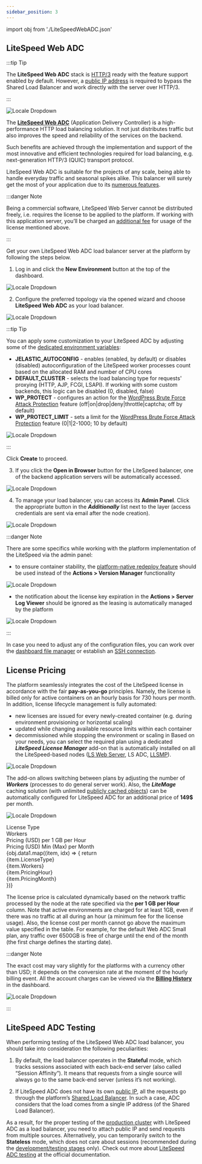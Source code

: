 ```yaml
---
sidebar_position: 3
---
```


import obj from './LiteSpeedWebADC.json'

## LiteSpeed Web ADC

:::tip Tip

The **LiteSpeed Web ADC** stack is [HTTP/3](https://cloudmydc.com/) ready with the feature support enabled by default. However, a [public IP address](https://cloudmydc.com/) is required to bypass the Shared Load Balancer and work directly with the server over HTTP/3.

:::

<div style={{
    display: 'grid',
    gridTemplateColumns: '0.5fr 1fr',
    gap: '10px'
}}>
<div>
<div style={{
    display: 'flex',
    alignItems: 'center',
    justifyContent: 'cetner',
}}>

<!-- Image Url changes -->

![Locale Dropdown](./img/LiteSpeedWebADC/01-litespeed-web-adc-logo.png)

</div>
</div>
<div>

The **[LiteSpeed Web ADC](https://cloudmydc.com/)** (Application Delivery Controller) is a high-performance HTTP load balancing solution. It not just distributes traffic but also improves the speed and reliability of the services on the backend.

</div>
</div>

Such benefits are achieved through the implementation and support of the most innovative and efficient technologies required for load balancing, e.g. next-generation HTTP/3 (QUIC) transport protocol.

LiteSpeed Web ADC is suitable for the projects of any scale, being able to handle everyday traffic and seasonal spikes alike. This balancer will surely get the most of your application due to its [numerous features](https://cloudmydc.com/).

:::danger Note

Being a commercial software, LiteSpeed Web Server cannot be distributed freely, i.e. requires the license to be applied to the platform. If working with this application server, you’ll be charged an [additional fee](https://cloudmydc.com/) for usage of the license mentioned above.

:::

Get your own LiteSpeed Web ADC load balancer server at the platform by following the steps below.

1. Log in and click the **New Environment** button at the top of the dashboard.

<div style={{
    display:'flex',
    justifyContent: 'center',
    margin: '0 0 1rem 0'
}}>

![Locale Dropdown](./img/LiteSpeedWebADC/02-new-environment-button.png)

</div>

2. Configure the preferred topology via the opened wizard and choose **LiteSpeed Web ADC** as your load balancer.

<div style={{
    display:'flex',
    justifyContent: 'center',
    margin: '0 0 1rem 0'
}}>

![Locale Dropdown](./img/LiteSpeedWebADC/03-litespeed-adc-in-topology-wizard.png)

</div>

:::tip Tip

You can apply some customization to your LiteSpeed ADC by adjusting some of the [dedicated environment variables](https://cloudmydc.com/):

- **JELASTIC_AUTOCONFIG** - enables (enabled, by default) or disables (disabled) autoconfiguration of the LiteSpeed worker processes count based on the allocated RAM and number of CPU cores
- **DEFAULT_CLUSTER** - selects the load balancing type for requests' proxying (HTTP, AJP, FCGI, LSAPI). If working with some custom backends, this logic can be disabled (0, disabled, false)
- **WP_PROTECT** - configures an action for the [WordPress Brute Force Attack Protection](https://cloudmydc.com/) feature (off|on|drop|deny|throttle|captcha; off by default)
- **WP_PROTECT_LIMIT** - sets a limit for the [WordPress Brute Force Attack Protection](https://cloudmydc.com/) feature (0|1|2-1000; 10 by default)

<div style={{
    display:'flex',
    justifyContent: 'center',
    margin: '0 0 1rem 0'
}}>

![Locale Dropdown](./img/LiteSpeedWebADC/04-litespeed-adc-variables.png)

</div>

:::

Click **Create** to proceed.

3. If you click the **Open in Browser** button for the LiteSpeed balancer, one of the backend application servers will be automatically accessed.

<div style={{
    display:'flex',
    justifyContent: 'center',
    margin: '0 0 1rem 0'
}}>

![Locale Dropdown](./img/LiteSpeedWebADC/05-litespeed-adc-open-in-browser.png)

</div>

4. To manage your load balancer, you can access its **Admin Panel**. Click the appropriate button in the **_Additionally_** list next to the layer (access credentials are sent via email after the node creation).

<div style={{
    display:'flex',
    justifyContent: 'center',
    margin: '0 0 1rem 0'
}}>

![Locale Dropdown](./img/LiteSpeedWebADC/06-litespeed-adc-admin-panel.png)

</div>

:::danger Note

There are some specifics while working with the platform implementation of the LiteSpeed via the admin panel:

- to ensure container stability, the [platform-native redeploy feature](https://cloudmydc.com/) should be used instead of the **Actions > Version Manager** functionality

<div style={{
    display:'flex',
    justifyContent: 'center',
    margin: '0 0 1rem 0'
}}>

![Locale Dropdown](./img/LiteSpeedWebADC/07-litespeed-adc-version-management.png)

</div>

- the notification about the license key expiration in the **Actions > Server Log Viewer** should be ignored as the leasing is automatically managed by the platform

<div style={{
    display:'flex',
    justifyContent: 'center',
    margin: '0 0 1rem 0'
}}>

![Locale Dropdown](./img/LiteSpeedWebADC/08-litespeed-adc-license-key-expiration-notice.png)

</div>

:::

In case you need to adjust any of the configuration files, you can work over the [dashboard file manager](https://cloudmydc.com/) or establish an [SSH connection](https://cloudmydc.com/).

## License Pricing

The platform seamlessly integrates the cost of the LiteSpeed license in accordance with the fair **pay-as-you-go** principles. Namely, the license is billed only for active containers on an hourly basis for 730 hours per month. In addition, license lifecycle management is fully automated:

- new licenses are issued for every newly-created container (e.g. during environment provisioning or horizontal scaling)
- updated while changing available resource limits within each container
- decommissioned while stopping the environment or scaling in
  Based on your needs, you can select the required plan using a dedicated **_LiteSpeed License Manager_** add-on that is automatically installed on all the LiteSpeed-based nodes ([LS Web Server](https://cloudmydc.com/), LS ADC, [LLSMP](https://cloudmydc.com/)).

<div style={{
    display:'flex',
    justifyContent: 'center',
    margin: '0 0 1rem 0'
}}>

![Locale Dropdown](./img/LiteSpeedWebADC/09-litespeed-adc-license-manager.png)

</div>

The add-on allows switching between plans by adjusting the number of **_Workers_** (processes to do general server work). Also, the **_LiteMage_** caching solution (with unlimited [publicly cached objects](https://cloudmydc.com/)) can be automatically configured for LiteSpeed ADC for an additional price of **149$** per month.

<div style={{
    display:'flex',
    justifyContent: 'center',
    margin: '0 0 1rem 0'
}}>

![Locale Dropdown](./img/LiteSpeedWebADC/10-configure-litespeed-adc-license.png)

</div>

<div style={{
        width: '100%',
        margin: '0 0 5rem 0',
        borderRadius: '7px',
        overflow: 'hidden',
    }} >
    <div>
        <div style={{
            width: '100%',
            height: 'auto',
            border: '1px solid var(--ifm-toc-border-color)',
            display: 'grid', 
            fontWeight: '500',
            color: 'var(--table-color-primary)',
            background: 'var(--table-bg-primary-t2)', 
            gridTemplateColumns: '1fr 0.7fr 1fr 1fr',
            overflow: 'hidden',
        }}>
            <div style={{
                display: 'flex', 
                alignItems: 'center', 
                justifyContent: 'center',
                padding: '20px',
                wordBreak: 'break-all',
                borderRight: '1px solid var(--ifm-toc-border-color)',
            }}>
          License Type	
            </div>
            <div style={{
                display: 'flex', 
                alignItems: 'center', 
                justifyContent: 'center',
                padding: '20px',
                borderRight: '1px solid var(--ifm-toc-border-color)',
                wordBreak: 'break-all'
            }}>
               Workers	
            </div>
            <div style={{
                display: 'flex', 
                alignItems: 'center', 
                justifyContent: 'center',
                padding: '20px',
                borderRight: '1px solid var(--ifm-toc-border-color)',
                wordBreak: 'break-all'
            }}>
                Pricing (USD) per 1 GB per Hour
            </div> 
            <div style={{
                display: 'flex', 
                alignItems: 'center', 
                justifyContent: 'center',
                padding: '20px',
                borderRight: '1px solid var(--ifm-toc-border-color)',
                wordBreak: 'break-all'
            }}>
                Pricing (USD) Min (Max) per Month
            </div> 
        </div>
        {obj.data1.map((item, idx) => {
          return <div key={idx} style={{
            width: '100%',
            height: 'auto',
            border: '1px solid var(--ifm-toc-border-color)',
            display: 'grid', 
              gridTemplateColumns: '1fr 0.7fr 1fr 1fr',
            fontWeight: '400',
        }}>
            <div style={{
                padding: '20px',
                borderRight: '1px solid var(--ifm-toc-border-color)',
                background: 'var(--table-bg-primary-t1)',
                display: 'flex', 
                alignItems: 'center', 
                justifyContent: 'flex-start',
                wordBreak: 'break-all',
                padding: '20px',
            }}>
                {item.LicenseType}
            </div>
            <div style={{
                padding: '20px',
                wordBreak: 'break-all'
            }}>
                {item.Workers}
            </div>
            <div style={{
                wordBreak: 'break-all',
                 padding: '20px',
            }}>
                {item.PricingHour}
            </div>
            <div style={{
                wordBreak: 'break-all',
                 padding: '20px',
            }}>
                {item.PricingMonth}
            </div>
        </div> 
        })}
    </div> 
</div>

The license price is calculated dynamically based on the network traffic processed by the node at the rate specified via the **per 1 GB per Hour** column. Note that active environments are charged for at least 1GB, even if there was no traffic at all during an hour (a minimum fee for the license usage). Also, the license cost per month cannot go above the maximum value specified in the table. For example, for the default Web ADC Small plan, any traffic over 6500GB is free of charge until the end of the month (the first charge defines the starting date).

:::danger Note

The exact cost may vary slightly for the platforms with a currency other than USD; it depends on the conversion rate at the moment of the hourly billing event. All the account charges can be viewed via the **[Billing History](https://cloudmydc.com/)** in the dashboard.

<div style={{
    display:'flex',
    justifyContent: 'center',
    margin: '0 0 1rem 0'
}}>

![Locale Dropdown](./img/LiteSpeedWebADC/11-litespeed-adc-license-in-billing-history.png)

</div>

:::

## LiteSpeed ADC Testing

When performing testing of the LiteSpeed Web ADC load balancer, you should take into consideration the following peculiarities:

1. By default, the load balancer operates in the **Stateful** mode, which tracks sessions associated with each back-end server (also called “Session Affinity”). It means that requests from a single source will always go to the same back-end server (unless it’s not working).

2. If LiteSpeed ADC does not have its own [public IP](https://cloudmydc.com/), all the requests go through the platform’s [Shared Load Balancer](https://cloudmydc.com/). In such a case, ADC considers that the load comes from a single IP address (of the Shared Load Balancer).

As a result, for the proper testing of the <u>production cluster</u> with LiteSpeed ADC as a load balancer, you need to attach public IP and send requests from multiple sources. Alternatively, you can temporarily switch to the **Stateless** mode, which does not care about sessions (recommended during the <u>development/testing stages</u> only). Check out more about [LiteSpeed ADC testing](https://cloudmydc.com/) at the official documentation.
